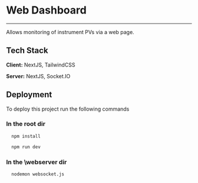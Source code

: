 
# Web Dashboard
--- 
Allows monitoring of instrument PVs via a web page.
## Tech Stack

**Client:** NextJS, TailwindCSS

**Server:** NextJS, Socket.IO


## Deployment

To deploy this project run the following commands

### In the root dir

```bash
  npm install
```

```bash
  npm run dev
```

### In the \webserver dir

```bash
  nodemon websocket.js
```


